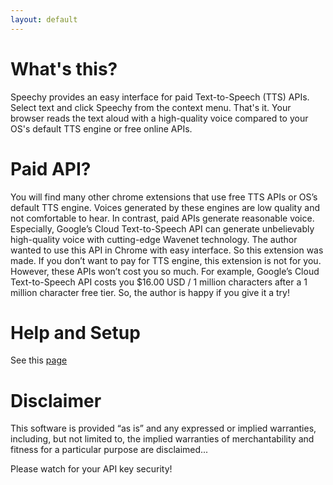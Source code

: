 ```yaml
---
layout: default
---
```


# What's this?

Speechy provides an easy interface for paid Text-to-Speech (TTS) APIs.
Select text and click Speechy from the context menu. That's it. Your browser reads the text aloud with a high-quality voice compared to your OS's default TTS engine or free online APIs.

# Paid API?

You will find many other chrome extensions that use free TTS APIs or OS’s default TTS engine. Voices generated by these engines are low quality and not comfortable to hear. In contrast, paid APIs generate reasonable voice. Especially, Google’s Cloud Text-to-Speech API can generate unbelievably high-quality voice with cutting-edge Wavenet technology. The author wanted to use this API in Chrome with easy interface. So this extension was made. If you don’t want to pay for TTS engine, this extension is not for you. However, these APIs won’t cost you so much. For example, Google’s Cloud Text-to-Speech API costs you $16.00 USD / 1 million characters after a 1 million character free tier. So, the author is happy if you give it a try!

# Help and Setup
See this [page](/installed.html)

# Disclaimer

This software is provided “as is” and any expressed or implied warranties, including, but not limited to, the implied warranties of merchantability and fitness for a particular purpose are disclaimed...

Please watch for your API key security!
